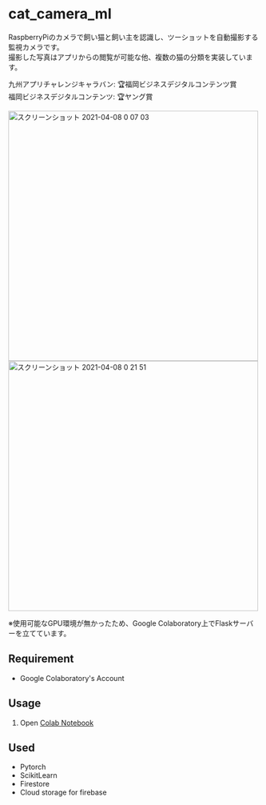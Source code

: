 # cat_camera_ml

RaspberryPiのカメラで飼い猫と飼い主を認識し、ツーショットを自動撮影する監視カメラです。  
撮影した写真はアプリからの閲覧が可能な他、複数の猫の分類を実装しています。  

九州アプリチャレンジキャラバン: 🏆福岡ビジネスデジタルコンテンツ賞  
福岡ビジネスデジタルコンテンツ: 🏆ヤング賞  

<img width="500" alt="スクリーンショット 2021-04-08 0 07 03" src="https://user-images.githubusercontent.com/49780545/113891896-75e07b80-9800-11eb-8e91-99d554ce6720.png">
<img width="500" alt="スクリーンショット 2021-04-08 0 21 51" src="https://user-images.githubusercontent.com/49780545/113891929-7d078980-9800-11eb-9bb4-369ec3e70bd4.png">

※使用可能なGPU環境が無かったため、Google Colaboratory上でFlaskサーバーを立てています。

## Requirement

- Google Colaboratory's Account
 
## Usage
 
1. Open [Colab Notebook](https://github.com/Futaba-Kosuke/cat_camera_ml/blob/develop/main.ipynb)

## Used
- Pytorch
- ScikitLearn
- Firestore
- Cloud storage for firebase